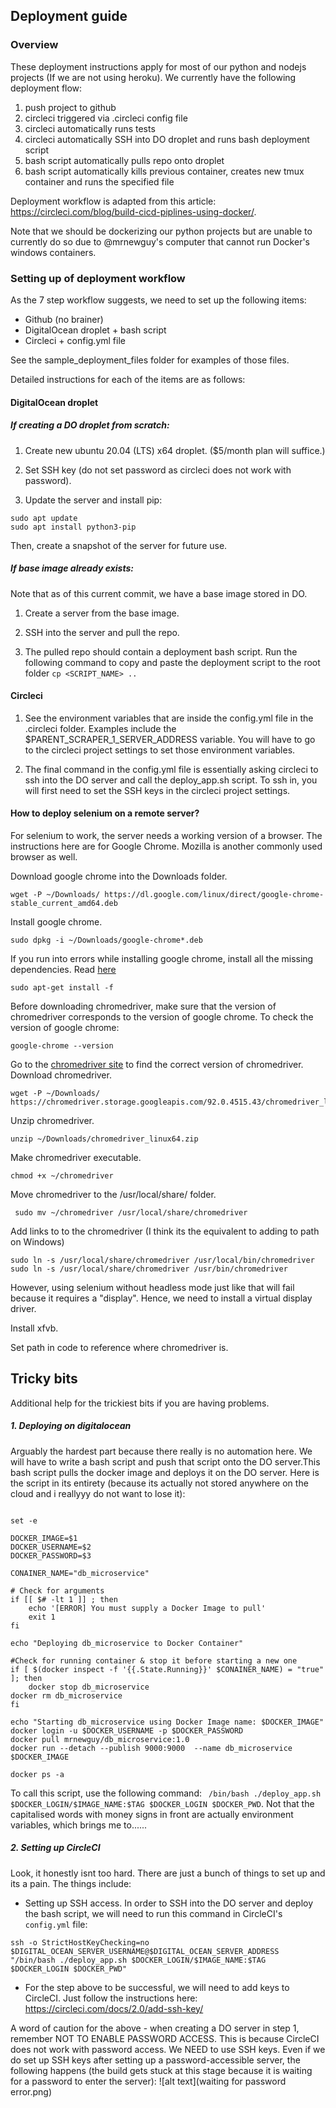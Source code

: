 ## Deployment guide

### Overview

These deployment instructions apply for most of our python and nodejs projects (If we are not using heroku). We currently have
the following deployment flow:

1. push project to github 
2. circleci triggered via .circleci config file
3. circleci automatically runs tests 
4. circleci automatically SSH into DO droplet and runs bash deployment script
6. bash script automatically pulls repo onto droplet
7. bash script automatically kills previous container, creates new tmux container and runs the specified file

Deployment workflow is adapted from this article: https://circleci.com/blog/build-cicd-piplines-using-docker/. 

Note that we should be dockerizing our python projects but are unable to currently do so due to @mrnewguy's computer that cannot
run Docker's windows containers. 

### Setting up of deployment workflow

As the 7 step workflow suggests, we need to set up the following items: 
- Github (no brainer)
- DigitalOcean droplet + bash script
- Circleci + config.yml file

See the sample_deployment_files folder for examples of those files. 


Detailed instructions for each of the items are as follows:

#### DigitalOcean droplet
##### If creating a DO droplet from scratch: 

1. Create new ubuntu 20.04 (LTS) x64 droplet. ($5/month plan will suffice.) 

2. Set SSH key (do not set password as circleci does not work with password).

3. Update the server and install pip: 

```
sudo apt update
sudo apt install python3-pip
```
Then, create a snapshot of the server for future use.

##### If base image already exists: 

Note that as of this current commit, we have a base image stored in DO.

1. Create a server from the base image.

2. SSH into the server and pull the repo.

3. The pulled repo should contain a deployment bash script. Run the following command to copy and paste the deployment script 
to the root folder ``cp <SCRIPT_NAME> ..``

#### Circleci
1. See the environment variables that are inside the config.yml file in the .circleci folder. Examples include the $PARENT_SCRAPER_1_SERVER_ADDRESS variable. 
 You will have to go to the circleci project settings to set those environment variables. 
 
2. The final command in the config.yml file is essentially asking circleci to ssh into the DO server and call the deploy_app.sh
script. To ssh in, you will first need to set the SSH keys in the circleci project settings.

#### How to deploy selenium on a remote server?
For selenium to work, the server needs a working version of a browser. The instructions here are for Google Chrome. 
Mozilla is another commonly used browser as well. 

Download google chrome into the Downloads folder.
```
wget -P ~/Downloads/ https://dl.google.com/linux/direct/google-chrome-stable_current_amd64.deb
``` 
Install google chrome. 
````
sudo dpkg -i ~/Downloads/google-chrome*.deb
````
If you run into errors while installing google chrome, install all the missing dependencies. Read [here](https://askubuntu.com/questions/220960/cannot-install-google-chrome-how-do-i-fix-it)
```
sudo apt-get install -f
```

Before downloading chromedriver, make sure that the version of chromedriver corresponds to the version of google chrome. 
To check the version of google chrome: 
```
google-chrome --version
```

Go to the [chromedriver site](https://chromedriver.chromium.org/downloads) to find the correct version of chromedriver. 
Download chromedriver.
```
wget -P ~/Downloads/ https://chromedriver.storage.googleapis.com/92.0.4515.43/chromedriver_linux64.zip
```

Unzip chromedriver.
```
unzip ~/Downloads/chromedriver_linux64.zip
```

Make chromedriver executable.
```
chmod +x ~/chromedriver
```

Move chromedriver to the /usr/local/share/ folder.
```
 sudo mv ~/chromedriver /usr/local/share/chromedriver
```

Add links to to the chromedriver (I think its the equivalent to adding to path on Windows)
```
sudo ln -s /usr/local/share/chromedriver /usr/local/bin/chromedriver
sudo ln -s /usr/local/share/chromedriver /usr/bin/chromedriver
```

However, using selenium without headless mode just like that will fail because it requires a "display". Hence, we need to install a 
virtual display driver. 

Install xfvb.

Set path in code to reference where chromedriver is.



## Tricky bits

Additional help for the trickiest bits if you are having problems.

##### 1. Deploying on digitalocean

Arguably the hardest part because there really is no automation here. We will have to write a bash script and push that
script onto the DO server.This bash script pulls the docker image and deploys it on the DO server. Here is the script in
its entirety (because its actually not stored anywhere on the cloud and i reallyyy do not want to lose it):

```

set -e

DOCKER_IMAGE=$1
DOCKER_USERNAME=$2
DOCKER_PASSWORD=$3

CONAINER_NAME="db_microservice"

# Check for arguments
if [[ $# -lt 1 ]] ; then
	echo '[ERROR] You must supply a Docker Image to pull'
	exit 1
fi

echo "Deploying db_microservice to Docker Container"

#Check for running container & stop it before starting a new one
if [ $(docker inspect -f '{{.State.Running}}' $CONAINER_NAME) = "true" ]; then
	docker stop db_microservice
docker rm db_microservice
fi

echo "Starting db_microservice using Docker Image name: $DOCKER_IMAGE"
docker login -u $DOCKER_USERNAME -p $DOCKER_PASSWORD
docker pull mrnewguy/db_microservice:1.0
docker run --detach --publish 9000:9000  --name db_microservice $DOCKER_IMAGE

docker ps -a

```
To call this script, use the following command: `` /bin/bash ./deploy_app.sh $DOCKER_LOGIN/$IMAGE_NAME:$TAG $DOCKER_LOGIN $DOCKER_PWD``. 
Not that the capitalised words with money signs in front are actually environment variables, which brings me to......

##### 2. Setting up CircleCI

Look, it honestly isnt too hard. There are just a bunch of things to set up and its a pain. The things include: 

- Setting up SSH access. In order to SSH into the DO server and deploy the bash script, we will need to run this command
in CircleCI's ``config.yml`` file: 
```
ssh -o StrictHostKeyChecking=no $DIGITAL_OCEAN_SERVER_USERNAME@$DIGITAL_OCEAN_SERVER_ADDRESS "/bin/bash ./deploy_app.sh $DOCKER_LOGIN/$IMAGE_NAME:$TAG $DOCKER_LOGIN $DOCKER_PWD"
```
- For the step above to be successful, we will need to add keys to CircleCI. Just follow the instructions here: https://circleci.com/docs/2.0/add-ssh-key/

A word of caution for the above - when creating a DO server in step 1, remember NOT TO ENABLE PASSWORD ACCESS. This is 
because CircleCI does not work with password access. We NEED to use SSH keys. Even if we do set up SSH keys after setting
up a password-accessible server, the following happens (the build gets stuck at this stage because it is waiting for a 
password to enter the server): 
![alt text](waiting for password error.png)
